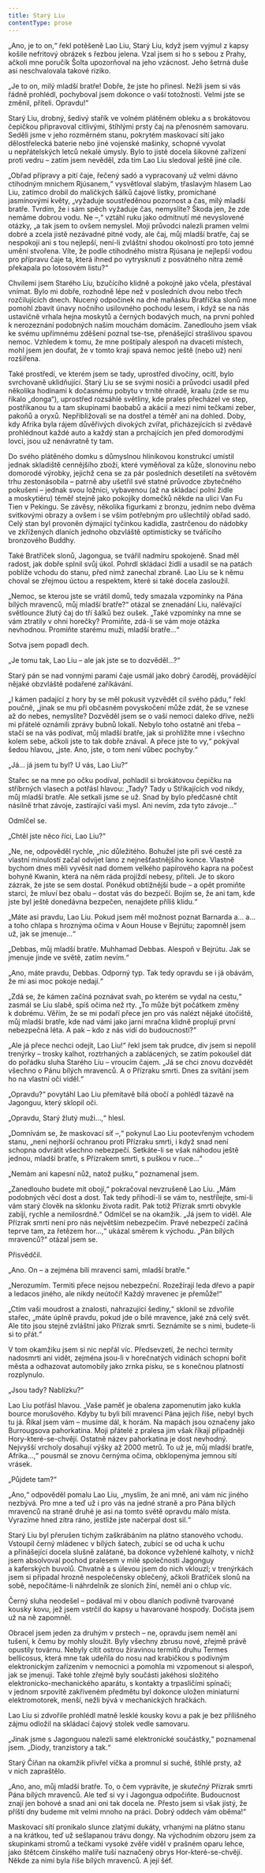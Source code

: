 ```yaml
---
title: Starý Liu
contentType: prose
---
```


„Ano, je to on,“ řekl potěšeně Lao Liu, Starý Liu, když jsem vyjmul z kapsy košile nefritový obrázek s řezbou jelena. Vzal jsem si ho s sebou z Prahy, ačkoli mne poručík Šolta upozorňoval na jeho vzácnost. Jeho šetrná duše asi neschvalovala takové riziko.

„Je to on, milý mladší bratře! Dobře, že jste ho přinesl. Nežli jsem si vás řádně prohlédl, pochyboval jsem dokonce o vaší totožnosti. Velmi jste se změnil, příteli. Opravdu!“

Starý Liu, drobný, šedivý stařík ve volném plátěném obleku a s brokátovou čepičkou připravoval citlivými, štíhlými prsty čaj na přenosném samovaru. Seděli jsme v jeho rozměrném stanu, pokrytém maskovací sítí jako dělostřelecká baterie nebo jiné vojenské mašinky, schopné vyvolat u nepřátelských letců nekalé úmysly. Bylo to jistě docela šikovné zařízení proti vedru – zatím jsem nevěděl, zda tím Lao Liu sledoval ještě jiné cíle.

„Obřad přípravy a pití čaje, řečený sadó a vypracovaný už velmi dávno ctihodným mnichem Rjúsanem,“ vysvětloval slabým, třaslavým hlasem Lao Liu, zatímco drobil do maličkých šálků čajové lístky, promíchané jasmínovými květy, „vyžaduje soustředěnou pozornost a čas, milý mladší bratře. Tvrdím, že i sám spěch vyžaduje čas, nemyslíte? Škoda jen, že zde nemáme dobrou vodu. Ne –,“ vztáhl ruku jako odmítnutí mé nevyslovené otázky, „a tak jsem to ovšem nemyslel. Moji průvodci nalezli pramen velmi dobré a zcela jistě nezávadné pitné vody, ale čaj, můj mladší bratře, čaj se nespokojí ani s tou nejlepší, není-li zvláštní shodou okolností pro toto jemné umění stvořena. Víte, že podle ctihodného mistra Rjúsana je nejlepší vodou pro přípravu čaje ta, která ihned po vytrysknutí z posvátného nitra země překapala po lotosovém listu?“

Chvílemi jsem Starého Liu, bzučícího klidně a pokojně jako včela, přestával vnímat. Bylo mi dobře, rozhodně lépe než v posledních dvou nebo třech rozčilujících dnech. Nucený odpočinek na dně maňásku Bratříčka slonů mne pomohl zbavit únavy nočního usilovného pochodu lesem, i když se na nás ustavičně vrhala hejna moskytů a černých bodavých much, na první pohled k nerozeznání podobných našim mouchám domácím. Zanedlouho jsem však ke svému upřímnému zděšení poznal tse-tse, přenášející strašlivou spavou nemoc. Vzhledem k tomu, že mne poštípaly alespoň na dvaceti místech, mohl jsem jen doufat, že v tomto kraji spavá nemoc ještě (nebo už) není rozšířena.

Také prostředí, ve kterém jsem se tady, uprostřed divočiny, ocitl, bylo svrchovaně uklidňující. Starý Liu se se svými nosiči a průvodci usadil před několika hodinami k dočasnému pobytu v trnité ohradě, kraalu (zde se mu říkalo „donga“), uprostřed rozsáhlé světliny, kde prales přecházel ve step, postříkanou tu a tam skupinami baobabů a akácií a mezi nimi tečkami zeber, pakoňů a oryxů. Nepřibližovali se na dostřel a téměř ani na dohled. Doby, kdy Afrika byla rájem důvěřivých divokých zvířat, přicházejících si zvědavě prohlédnout každé auto a každý stan a prchajících jen před domorodými lovci, jsou už nenávratně ty tam.

Do svého plátěného domku s důmyslnou hliníkovou konstrukcí umístil jednak skladiště cennějšího zboží, které vyměňoval za kůže, slonovinu nebo domorodé výrobky, jejichž cena se za pár posledních desetiletí na světovém trhu zestonásobila – patrně aby ušetřil své statné průvodce zbytečného pokušení – jednak svou ložnici, vybavenou (až na skládací polní židle a moskytiéru) téměř stejně jako pokojíky domečků někde na ulici Van Fu Tien v Pekingu. Se závěsy, několika figurkami z bronzu, jedním nebo dvěma svitkovými obrazy a ovšem i se vším potřebným pro ušlechtilý obřad sadó. Celý stan byl provoněn dýmající tyčinkou kadidla, zastrčenou do nádobky ve zkřížených dlaních jednoho obzvláště optimisticky se tvářícího bronzového Buddhy.

Také Bratříček slonů, Jagongua, se tvářil nadmíru spokojeně. Snad měl radost, jak dobře splnil svůj úkol. Pohrdl skládací židlí a usadil se na patách poblíže vchodu do stanu, před nímž zanechal zbraně. Lao Liu se k němu choval se zřejmou úctou a respektem, které si také docela zasloužil.

„Nemoc, se kterou jste se vrátil domů, tedy smazala vzpomínky na Pána bílých mravenců, můj mladší bratře?“ otázal se znenadání Liu, nalévající světlounce žlutý čaj do tří šálků bez oušek. „Také vzpomínky na mne se vám ztratily v ohni horečky? Promiňte, zdá-li se vám moje otázka nevhodnou. Promiňte starému muži, mladší bratře…“

Sotva jsem popadl dech.

„Je tomu tak, Lao Liu – ale jak jste se to dozvěděl…?“

Starý pán se nad vonnými parami čaje usmál jako dobrý čaroděj, provádějící nějaké obzvláště podařené zaříkávání.

„I kámen padající z hory by se měl pokusit vyzvědět cíl svého pádu,“ řekl poučně, „jinak se mu při občasném povyskočení může zdát, že se vznese až do nebes, nemyslíte? Dozvěděl jsem se o vaší nemoci daleko dříve, nežli mi přátelé oznámili zprávy bubnů lokalí. Nebylo toho ostatně ani třeba – stačí se na vás podívat, můj mladší bratře, jak si prohlížíte mne i všechno kolem sebe, ačkoli jste to tak dobře znával. A přece jste to vy,“ pokýval šedou hlavou, „jste. Ano, jste, o tom není vůbec pochyby.“

„Já… já jsem tu byl? U vás, Lao Liu?“

Stařec se na mne po očku podíval, pohladil si brokátovou čepičku na stříbrných vlasech a potřásl hlavou: „Tady? Tady u Stříkajících vod nikdy, můj mladší bratře. Ale setkali jsme se už. Snad by bylo předčasné chtít násilně trhat závoje, zastírající vaši mysl. Ani nevím, zda tyto závoje…“

Odmlčel se.

„Chtěl jste něco říci, Lao Liu?“

„Ne, ne, odpověděl rychle, „nic důležitého. Bohužel jste při své cestě za vlastní minulostí začal odvíjet lano z nejnešťastnějšího konce. Vlastně bychom dnes měli vyvěsit nad domem velkého papírového kapra na počest bohyně Kwanin, která na něm ráda projíždí nebesy, příteli. Je to skoro zázrak, že jste se sem dostal. Poněkud obtížnější bude – a opět promiňte starci, že mluví bez obalu – dostat vás do bezpečí. Bojím se, že ani tam, kde jste byl ještě donedávna bezpečen, nenajdete příliš klidu.“

„Máte asi pravdu, Lao Liu. Pokud jsem měl možnost poznat Barnarda a… a… a toho chlapa s hroznýma očima v Aoun House v Bejrútu; zapomněl jsem už, jak se jmenuje…“

„Debbas, můj mladší bratře. Muhhamad Debbas. Alespoň v Bej­rútu. Jak se jmenuje jinde ve světě, zatím nevím.“

„Ano, máte pravdu, Debbas. Odporný typ. Tak tedy opravdu se i já obávám, že mi asi moc pokoje nedají.“

„Zdá se, že kámen začíná poznávat svah, po kterém se vydal na cestu,“ zasmál se Liu slabě, spíš očima než rty. „To může být počátkem změny k dobrému. Věřím, že se mi podaří přece jen pro vás nalézt nějaké útočiště, můj mladší bratře, kde nad vámi jako jarní mračna klidně proplují první nebezpečná léta. A pak – kdo z nás vidí do budoucnosti?“

„Ale já přece nechci odejít, Lao Liu!“ řekl jsem tak prudce, div jsem si nepolil trenýrky – trosky kalhot, roztrhaných a zablácených, se zatím pokoušel dát do pořádku sluha Starého Liu – vroucím čajem. „Já se chci znovu dozvědět všechno o Pánu bílých mravenců. A o Přízraku smrti. Dnes za svítání jsem ho na vlastní oči viděl.“

„Opravdu?“ povytáhl Lao Liu přemítavě bílá obočí a pohlédl tázavě na Jagonguu, který sklopil oči.

„Opravdu, Starý žlutý muži…,“ hlesl.

„Domnívám se, že maskovací síť –,“ pokynul Lao Liu pootevřeným vchodem stanu, „není nejhorší ochranou proti Přízraku smrti, i když snad není schopna odvrátit všechno nebezpečí. Setkáte-li se však náhodou ještě jednou, mladší bratře, s Přízrakem smrti, s puškou v ruce…“

„Nemám ani kapesní nůž, natož pušku,“ poznamenal jsem.

„Zanedlouho budete mít obojí,“ pokračoval nevzrušeně Lao Liu. „Mám podobných věcí dost a dost. Tak tedy přihodí-li se vám to, nestřílejte, smí-li vám starý člověk na sklonku života radit. Pak totiž Přízrak smrti obvykle zabíjí, rychle a nemilosrdně.“ Odmlčel se na okamžik. „Já jsem to viděl. Ale Přízrak smrti není pro nás největším nebezpečím. Pravé nebezpečí začíná teprve tam, za řetězem hor…,“ ukázal směrem k východu. „Pán bílých mravenců?“ otázal jsem se.

Přisvědčil.

„Ano. On – a zejména bílí mravenci sami, mladší bratře.“

„Nerozumím. Termiti přece nejsou nebezpeční. Rozežírají leda dřevo a papír a ledacos jiného, ale nikdy neútočí! Každý mravenec je přemůže!“

„Ctím vaši moudrost a znalosti, nahrazující šediny,“ sklonil se zdvořile stařec, „máte úplně pravdu, pokud jde o bílé mravence, jaké zná celý svět. Ale tito jsou stejně zvláštní jako Přízrak smrti. Seznámíte se s nimi, budete-li si to přát.“

V tom okamžiku jsem si nic nepřál víc. Předsevzetí, že nechci termity nadosmrti ani vidět, zejména jsou-li v horečnatých vidinách schopni bořit města a odhazovat automobily jako zrnka písku, se s konečnou platností rozplynulo.

„Jsou tady? Nablízku?“

Lao Liu potřásl hlavou. „Vaše paměť je obalena zapomenutím jako kukla bource morušového. Kdyby tu byli bílí mravenci Pána jejich říše, nebyl bych tu já. Říkal jsem vám – musíme dál, k horám. Na mapách jsou označeny jako Burrougsova pahorkatina. Moji přátelé z pralesa jim však říkají případněji Hory-které-se-chvějí. Ostatně název pahorkatina je dost nevhodný. Nejvyšší vrcholy dosahují výšky až 2000 metrů. To už je, můj mladší bratře, Afrika…,“ pousmál se znovu černýma očima, obklopenýma jemnou sítí vrásek.

„Půjdete tam?“

„Ano,“ odpověděl pomalu Lao Liu, „myslím, že ani mně, ani vám nic jiného nezbývá. Pro mne a teď už i pro vás na jedné straně a pro Pána bílých mravenců na straně druhé je asi na tomto světě opravdu málo místa. Vyrazíme hned zítra ráno, jestliže jste načerpal dost sil.“

Starý Liu byl přerušen tichým zaškrábáním na plátno stanového vchodu. Vstoupil černý mládenec v bílých šatech, zubící se od ucha k uchu a přinášející docela slušně zalátané, ba dokonce vyžehlené kalhoty, v nichž jsem absolvoval pochod pralesem v milé společnosti Jagonguy a kaferských buvolů. Chvatně a s úlevou jsem do nich vklouzl; v trenýrkách jsem si připadal hrozně nespolečensky oblečený, ačkoli Bratříček slonů na sobě, nepočítáme-li náhrdelník ze sloních žíní, neměl ani o chlup víc.

Černý sluha neodešel – podával mi v obou dlaních podivně tvarované kousky kovu, jež jsem vstrčil do kapsy u havarované hospody. Dočista jsem už na ně zapomněl.

Obracel jsem jeden za druhým v prstech – ne, opravdu jsem neměl ani tušení, k čemu by mohly sloužit. Byly všechny zbrusu nové, zřejmě právě opustily továrnu. Nebyly cítit ostrou žíravinou termitů druhu Termes bellicosus, která mne tak udeřila do nosu nad krabičkou s podivným elektronickým zařízením v nemocnici a pomohla mi vzpomenout si alespoň, jak se jmenuji. Také tohle zřejmě byly součásti jakéhosi složitého elektronicko-mechanického aparátu, s kontakty a trpasličími spínači; v jednom srpovitě zakřiveném předmětu byl dokonce uložen miniaturní elektromotorek, menší, nežli bývá v mechanických hračkách.

Lao Liu si zdvořile prohlédl matně lesklé kousky kovu a pak je bez přílišného zájmu odložil na skládací čajový stolek vedle samovaru.

„Jinak jsme s Jagonguou nalezli samé elektronické součástky,“ poznamenal jsem. „Diody, tranzistory a tak.“

Starý Číňan na okamžik přivřel víčka a promnul si suché, štíhlé prsty, až v nich zapraštělo.

„Ano, ano, můj mladší bratře. To, o čem vyprávíte, je _skutečný_ Přízrak smrti Pána bílých mravenců. Ale teď si vy i Jagongua odpočiňte. Budoucnost znají jen bohové a snad ani oni tak docela ne. Přesto jsem si však jistý, že příští dny budeme mít velmi mnoho na práci. Dobrý oddech vám oběma!“

Maskovací sítí pronikalo slunce zlatými dukáty, vrhanými na plátno stanu a na krátkou, teď už sešlapanou trávu dongy. Na východním obzoru jsem za skupinkami stromů a tečkami vysoké zvěře viděl v prašném oparu lehce, jako štětcem čínského malíře tuší naznačený obrys Hor-které-se-chvějí. Někde za nimi byla říše bílých mravenců. A její šéf.

